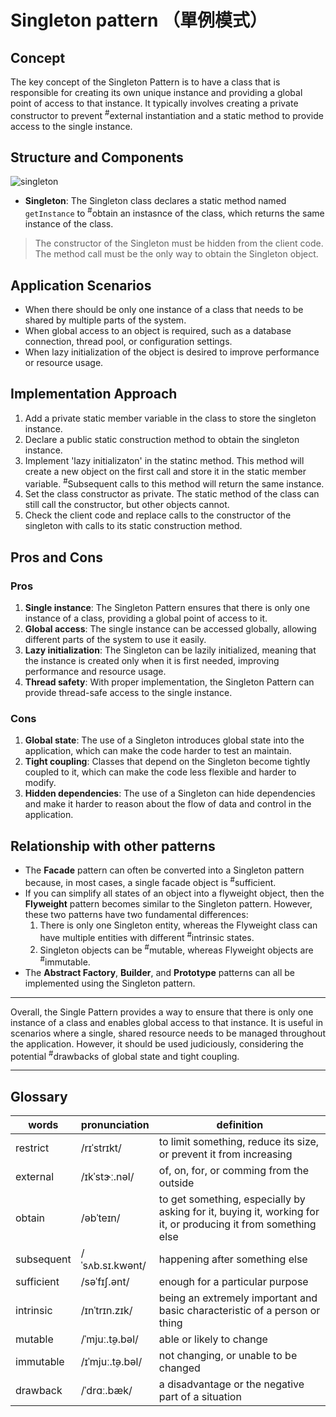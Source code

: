 # Singleton pattern （單例模式）

## Concept

The key concept of the Singleton Pattern is to have a class that is responsible for creating its own unique instance and providing a global point of access to that instance. It typically involves creating a private constructor to prevent <sup>#</sup>external instantiation and a static method to provide access to the single instance.

## Structure and Components

![singleton](https://refactoringguru.cn/images/patterns/diagrams/singleton/structure-zh-indexed.png)

- **Singleton**: The Singleton class declares a static method named `getInstance` to <sup>#</sup>obtain an  instasnce of the class, which returns the same instance of the class.

> The constructor of the Singleton must be hidden from the client code. The method call must be the only way to obtain the Singleton object.

## Application Scenarios

- When there should be only one instance of a class that needs to be shared by multiple parts of the system.
- When global access to an object is required, such as a database connection, thread pool, or configuration settings.
- When lazy initialization of the object is desired to improve performance or resource usage.

## Implementation Approach

1. Add a private static member variable in the class to store the singleton instance.
2. Declare a public static construction method to obtain the singleton instance.
3. Implement 'lazy initializaton' in the statinc method. This method will create a new object on the first call and store it in the static member variable. <sup>#</sup>Subsequent calls to this method will return the same instance.
4. Set the class constructor as private. The static method of the class can still call the constructor, but other objects cannot.
5. Check the client code and replace calls to the constructor of the singleton with calls to its static construction method.

## Pros and Cons

### Pros

1. **Single instance**: The Singleton Pattern ensures that there is only one instance of a class, providing a global point of access to it.
2. **Global access**: The single instance can be accessed globally, allowing different parts of the system to use it easily.
3. **Lazy initialization**: The Singleton can be lazily initialized, meaning that the instance is created only when it is first needed, improving performance and resource usage.
4. **Thread safety**: With proper implementation, the Singleton Pattern can provide thread-safe access to the single instance.

### Cons

1. **Global state**: The use of a Singleton introduces global state into the application, which can make the code harder to test an maintain.
2. **Tight coupling**: Classes that depend on the Singleton become tightly coupled to it, which can make the code less flexible and harder to modify.
3. **Hidden dependencies**: The use of a Singleton can hide dependencies and make it harder to reason about the flow of data and control in the application.

## Relationship with other patterns

- The **Facade** pattern can often be converted into a Singleton pattern because, in most cases, a single facade object is <sup>#</sup>sufficient.
- If you can simplify all states of an object into a flyweight object, then the **Flyweight** pattern becomes similar to the Singleton pattern. However, these two patterns have two fundamental differences:
  1. There is only one Singleton entity, whereas the Flyweight class can have multiple entities with different <sup>#</sup>intrinsic states.
  2. Singleton objects can be <sup>#</sup>mutable, whereas Flyweight objects are <sup>#</sup>immutable.
- The **Abstract Factory**, **Builder**, and **Prototype** patterns can all be implemented using the Singleton pattern.

---

Overall, the Single Pattern provides a way to ensure that there is only one instance of a class and enables global access to that instance. It is useful in scenarios where a single, shared resource needs to be managed throughout the application. However, it should be used judiciously, considering the potential <sup>#</sup>drawbacks of global state and tight coupling.

---

## Glossary

| words | pronunciation | definition |
| ----- | ------------- | ---------- |
| restrict | /rɪˈstrɪkt/ | to limit something, reduce its size, or prevent it from increasing |
| external | /ɪkˈstɝː.nəl/ | of, on, for, or comming from the outside |
| obtain | /əbˈteɪn/ | to get something, especially by asking for it, buying it, working for it, or producing it from something else |
| subsequent | /ˈsʌb.sɪ.kwənt/ | happening after something else |
| sufficient | /səˈfɪʃ.ənt/ | enough for a particular purpose |
| intrinsic | /ɪnˈtrɪn.zɪk/ | being an extremely important and basic characteristic of a person or thing |
| mutable | /ˈmjuː.t̬ə.bəl/ | able or likely to change |
| immutable | /ɪˈmjuː.t̬ə.bəl/ | not changing, or unable to be changed |
| drawback | /ˈdrɑː.bæk/ | a disadvantage or the negative part of a situation |
